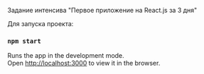 Задание интенсива "Первое приложение на React.js за 3 дня"

Для запуска проекта:

### `npm start`

Runs the app in the development mode.<br>
Open [http://localhost:3000](http://localhost:3000) to view it in the browser.

